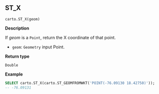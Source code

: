 ## ST_X

```sql:signature
carto.ST_X(geom)
```

**Description**

If _geom_ is a `Point`, return the X coordinate of that point.

* `geom`: `Geometry` input Point.

**Return type**

`Double`

**Example**

```sql
SELECT carto.ST_X(carto.ST_GEOMFROMWKT('POINT(-76.09130 18.42750)'));
-- -76.09131
```
